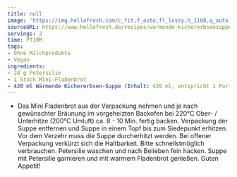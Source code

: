 ```yaml
---
title: null
image: 'https://img.hellofresh.com/c_fit,f_auto,fl_lossy,h_1100,q_auto,w_2600/hellofresh_s3/image/warmende-kichererbsensuppe-mit-mini-fladenbrot-312c6560.jpg'
sourceURL: https://www.hellofresh.de/recipes/warmende-kichererbsensuppe-mit-mini-fladenbrot-632c3db41830cc2d1e01cac6
servings: 2
time: PT10M
tags:
- Ohne Milchprodukte
- Vegan
ingredients:
- 20 g Petersilie
- 1 Stück Mini-Fladenbrot
- 420 ml Wärmende Kichererbsen-Suppe (Inhalt: 420 ml, entspricht 1 Portion)
---
```


- Das Mini Fladenbrot aus der Verpackung nehmen und je nach gewünschter Bräunung im vorgeheizten Backofen bei 220°C Ober- / Unterhitze (200°C Umluft) ca. 8 - 10 Min. fertig backen. Verpackung der Suppe entfernen und Suppe in einem Topf bis zum Siedepunkt erhitzen. Vor dem Verzehr muss die Suppe durcherhitzt werden. Bei offener Verpackung verkürzt sich die Haltbarkeit. Bitte schnellstmöglich verbrauchen. Petersilie waschen und nach Belieben fein hacken.  Suppe mit Petersilie garnieren und mit warmem Fladenbrot genießen.  Guten Appetit!
